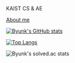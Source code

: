KAIST CS & AE

[About me](https://byunk.github.io/portfolio/)

[![Byunk's GitHub stats](https://github-readme-stats.vercel.app/api?username=Byunk)](https://github.com/anuraghazra/github-readme-stats)

[![Top Langs](https://github-readme-stats.vercel.app/api/top-langs/?username=Byunk)](https://github.com/anuraghazra/github-readme-stats)

![Byunk's solved.ac stats](https://github-readme-solvedac.hyp3rflow.vercel.app/api/?handle=clearman001)


<!--
**Byunk/Byunk** is a ✨ _special_ ✨ repository because its `README.md` (this file) appears on your GitHub profile.

Here are some ideas to get you started:

- 🔭 I’m currently working on ...
- 🌱 I’m currently learning ...
- 👯 I’m looking to collaborate on ...
- 🤔 I’m looking for help with ...
- 💬 Ask me about ...
- 📫 How to reach me: ...
- 😄 Pronouns: ...
- ⚡ Fun fact: ...
-->
